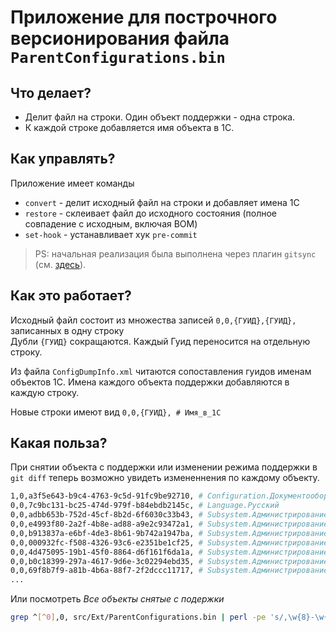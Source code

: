 # Приложение для построчного версионирования файла `ParentConfigurations.bin`

## Что делает?

- Делит файл на строки. Один объект поддержки - одна строка.
- К каждой строке добавляется имя объекта в 1С.

## Как управлять?

Приложение имеет команды 
- `convert` - делит исходный файл на строки и добавляет имена 1С
- `restore` - склеивает файл до исходного состояния (полное совпадение с исходным, включая BOM)
- `set-hook` - устанавливает хук `pre-commit`

> PS: начальная реализация была выполнена через плагин `gitsync` (см. [здесь](https://github.com/240596448/gitsync-plugins/commit/8cc0744fd449ab72d108521ceb4cb57bc5adcc92)). 

## Как это работает?

Исходный файл состоит из множества записей `0,0,{ГУИД},{ГУИД},` записанных в одну строку  
Дубли `{ГУИД}` сокращаются. Каждый Гуид переносится на отдельную строку.

Из файла `ConfigDumpInfo.xml` читаются сопоставления гуидов именам объектов 1С. Имена каждого объекта поддержки добавляются в каждую строку.

Новые строки имеют вид `0,0,{ГУИД}, # Имя_в_1С`

## Какая польза?

При снятии объекта с поддержки или изменении режима поддержки в `git diff` теперь возможно увидеть измененнения по каждому объекту.

```sh
1,0,a3f5e643-b9c4-4763-9c5d-91fc9be92710, # Configuration.ДокументооборотКОРП
0,0,7c9bc131-bc25-474d-979f-b84ebdb2145c, # Language.Русский
0,0,adbb653b-752d-45cf-8b2d-6f6030c33b43, # Subsystem.АдминистрированиеСервиса
0,0,e4993f80-2a2f-4b8e-ad88-a9e2c93472a1, # Subsystem.АдминистрированиеСервиса.Subsystem.ОбластиДанных
0,0,b913837a-e6bf-4de3-8b61-9b742a1947ba, # Subsystem.АдминистрированиеСервиса.Subsystem.ОчередьЗаданий
0,0,000932fc-f508-4326-93c6-e2351be1cf25, # Subsystem.АдминистрированиеСервиса.Subsystem.ПоставляемыеДанные
0,0,4d475095-19b1-45f0-8864-d6f161f6da1a, # Subsystem.АдминистрированиеСервиса.Subsystem.РазмерПриложений
0,0,b0c18399-297a-4617-9d6e-3c02294ebd35, # Subsystem.АдминистрированиеСервиса.Subsystem.Сообщения
0,0,69f8b7f9-a81b-4b6a-88f7-2f2dccc11717, # Subsystem.АдминистрированиеСервиса.Subsystem.Тарификация
...
```

Или посмотреть _Все объекты снятые с подержки_

```sh
grep ^[^0],0, src/Ext/ParentConfigurations.bin | perl -pe 's/,\w{8}-\w{4}-\w{4}-\w{4}-\w{12},//'
```
